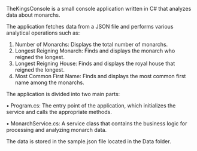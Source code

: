 TheKingsConsole is a small console application written in C# that analyzes data about monarchs. 

The application fetches data from a JSON file and performs various analytical operations such as:
1.	Number of Monarchs: Displays the total number of monarchs.
2.	Longest Reigning Monarch: Finds and displays the monarch who reigned the longest.
3.	Longest Reigning House: Finds and displays the royal house that reigned the longest.
4.	Most Common First Name: Finds and displays the most common first name among the monarchs.

The application is divided into two main parts:

•	Program.cs: The entry point of the application, which initializes the service and calls the appropriate methods.

•	MonarchService.cs: A service class that contains the business logic for processing and analyzing monarch data.

The data is stored in the sample.json file located in the Data folder.
